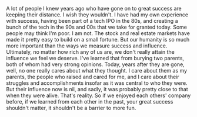 A lot of people I knew years ago who have gone on to great success are keeping their distance. I wish they wouldn't. I have had my own experience with success, having been part of a tech IPO in the 80s, and creating a bunch of the tech in the 90s and 00s that we take for granted today. Some people may think I'm poor. I am not. The stock and real estate markets have made it pretty easy to build on a small fortune. But our humanity is so much more important than the ways we measure success and influence. Ultimately, no matter how rich any of us are, we don't really attain the influence we feel we deserve. I've learned that from burying two parents, both of whom had very strong opinions. Today, years after they are gone, well, no one really cares about what they thought. I care about them as my parents, the people who raised and cared for me, and I care about their struggles and accomplishments insofar as it was central to who they were. But their influence now is nil, and sadly, it was probably pretty close to that when they were alive. That's reality. So if we enjoyed each others' company before, if we learned from each other in the past, your great success shouldn't matter, it shouldn't be a barrier to more fun. 
